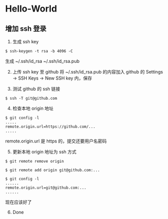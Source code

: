 # Hello-World

## 增加 ssh 登录
1. 生成 ssh key
  ```
  $ ssh-keygen -t rsa -b 4096 -C
  ```
  生成 
  ~/.ssh/id_rsa
  ~/.ssh/id_rsa.pub

2. 上传 ssh key 至 github
  将 ~/.ssh/id_rsa.pub 的内容加入 github 的 Settings -> SSH Keys -> New SSH key 内，保存

3. 测试 github 的 ssh 链接
  ```
  $ ssh -T git@github.com
  ```

4. 检查本地 origin 地址
  ```
  $ git config -l
  .....
  remote.origin.url=https://github.com/...
  .....
  ```
  remote.origin.url 是 https 的，提交还要用户名密码

5. 更新本地 origin 地址为 ssh 方式
  ```
  $ git remote remove origin

$ git remote add origin git@github.com:...

$ git config -l
......
remote.origin.url=git@github.com:...
......
```
现在应该好了

6. Done

